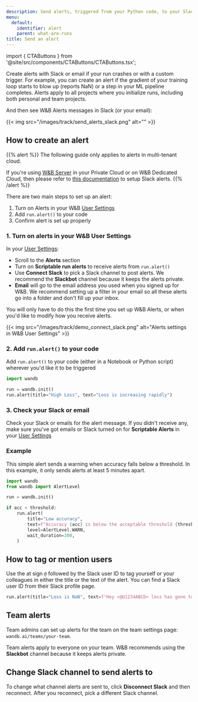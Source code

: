 ```yaml
---
description: Send alerts, triggered from your Python code, to your Slack or email
menu:
  default:
    identifier: alert
    parent: what-are-runs
title: Send an alert
---
```


import { CTAButtons } from '@site/src/components/CTAButtons/CTAButtons.tsx';

<CTAButtons colabLink="http://wandb.me/alerts-colab"/>

Create alerts with Slack or email if your run crashes or with a custom trigger. For example, you can create an alert if the gradient of your training loop starts to blow up (reports NaN) or a step in your ML pipeline completes. Alerts apply to all projects where you initialize runs, including both personal and team projects.


And then see W&B Alerts messages in Slack (or your email):

{{< img src="/images/track/send_alerts_slack.png" alt="" >}}

## How to create an alert

{{% alert %}}
The following guide only applies to alerts in multi-tenant cloud.

If you're using [W&B Server](../hosting/intro.md) in your Private Cloud or on W&B Dedicated Cloud, then please refer to [this documentation](../hosting/monitoring-usage/slack-alerts.md) to setup Slack alerts.
{{% /alert %}}


There are two main steps to set up an alert:

1. Turn on Alerts in your W&B [User Settings](https://wandb.ai/settings)
2. Add `run.alert()` to your code
3. Confirm alert is set up properly
### 1. Turn on alerts in your W&B User Settings

In your [User Settings](https://wandb.ai/settings):

* Scroll to the **Alerts** section
* Turn on **Scriptable run alerts** to receive alerts from `run.alert()`
* Use **Connect Slack** to pick a Slack channel to post alerts. We recommend the **Slackbot** channel because it keeps the alerts private.
* **Email** will go to the email address you used when you signed up for W&B. We recommend setting up a filter in your email so all these alerts go into a folder and don't fill up your inbox.

You will only have to do this the first time you set up W&B Alerts, or when you'd like to modify how you receive alerts.

{{< img src="/images/track/demo_connect_slack.png" alt="Alerts settings in W&B User Settings" >}}

### 2. Add `run.alert()` to your code

Add `run.alert()` to your code (either in a Notebook or Python script) wherever you'd like it to be triggered

```python
import wandb

run = wandb.init()
run.alert(title="High Loss", text="Loss is increasing rapidly")
```

### 3. Check your Slack or email

Check your Slack or emails for the alert message. If you didn't receive any, make sure you've got emails or Slack turned on for **Scriptable Alerts** in your [User Settings](https://wandb.ai/settings)

### Example

This simple alert sends a warning when accuracy falls below a threshold. In this example, it only sends alerts at least 5 minutes apart.

```python
import wandb
from wandb import AlertLevel

run = wandb.init()

if acc < threshold:
    run.alert(
        title="Low accuracy",
        text=f"Accuracy {acc} is below the acceptable threshold {threshold}",
        level=AlertLevel.WARN,
        wait_duration=300,
    )
```


## How to tag or mention users

Use the at sign `@` followed by the Slack user ID to tag yourself or your colleagues in either the title or the text of the alert. You can find a Slack user ID from their Slack profile page.

```python
run.alert(title="Loss is NaN", text=f"Hey <@U1234ABCD> loss has gone to NaN")
```

## Team alerts

Team admins can set up alerts for the team on the team settings page: `wandb.ai/teams/your-team`. 

Team alerts apply to everyone on your team. W&B recommends using the **Slackbot** channel because it keeps alerts private.

## Change Slack channel to send alerts to

To change what channel alerts are sent to, click **Disconnect Slack** and then reconnect. After you reconnect, pick a different Slack channel.